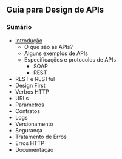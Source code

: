 ## Guia para Design de APIs

### Sumário

- [Introdução](introduction.md)
  - O que são as APIs?
  - Alguns exemplos de APIs
  - Especificações e protocolos de APIs
    - SOAP
    - REST
- REST e RESTful
- Design First
- Verbos HTTP
- URLs
- Parâmetros
- Contratos
- Logs
- Versionamento
- Segurança
- Tratamento de Erros
- Erros HTTP
- Documentação
